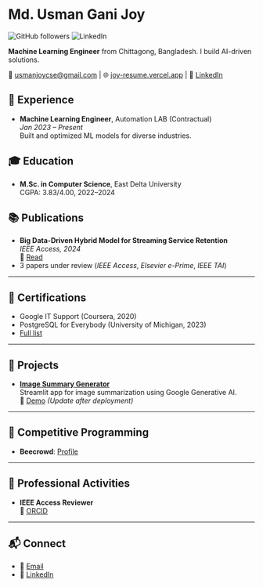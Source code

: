 # Md. Usman Gani Joy

![GitHub followers](https://img.shields.io/github/followers/joypciu?style=social)
![LinkedIn](https://img.shields.io/badge/LinkedIn-Connect-0A66C2?logo=linkedin)

**Machine Learning Engineer**  from Chittagong, Bangladesh. I build AI-driven solutions.

📧 [usmanjoycse@gmail.com](mailto:usmanjoycse@gmail.com) | 🌐 [joy-resume.vercel.app](https://joy-resume.vercel.app) | 🔗 [LinkedIn](https://t.ly/_pRUQ)


## 💼 Experience

- **Machine Learning Engineer**, Automation LAB (Contractual)  
  *Jan 2023 – Present*  
  Built and optimized ML models for diverse industries.


## 🎓 Education

- **M.Sc. in Computer Science**, East Delta University  
  CGPA: 3.83/4.00, 2022–2024


## 📚 Publications

- **Big Data-Driven Hybrid Model for Streaming Service Retention**  
  *IEEE Access, 2024*  
  🔗 [Read](https://ieeexplore.ieee.org/document/10530632)
- 3 papers under review (*IEEE Access*, *Elsevier e-Prime*, *IEEE TAI*)

---

## 🏅 Certifications

- Google IT Support (Coursera, 2020)
- PostgreSQL for Everybody (University of Michigan, 2023)
- [Full list](https://joy-resume.vercel.app)

---

## 🌟 Projects

- **[Image Summary Generator](https://github.com/joypciu/gamma_image_chat)**  
  Streamlit app for image summarization using Google Generative AI.  
  🔗 [Demo](https://your-app-name.streamlit.app) *(Update after deployment)*

---

## 🧩 Competitive Programming

- **Beecrowd**: [Profile](https://judge.beecrowd.com/en/profile/141917)

---

## 🤝 Professional Activities

- **IEEE Access Reviewer**  
  🔗 [ORCID](https://orcid.org/0009-0003-9498-3828)

---

## 📬 Connect

- 📧 [Email](mailto:usmanjoycse@gmail.com)
- 🔗 [LinkedIn](https://t.ly/_pRUQ)
